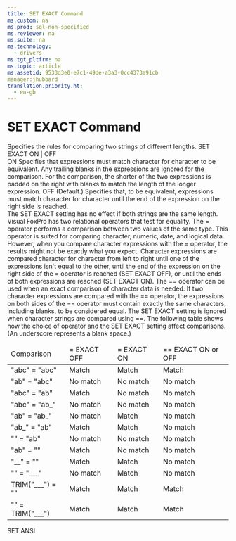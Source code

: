 ```yaml
---
title: SET EXACT Command
ms.custom: na
ms.prod: sql-non-specified
ms.reviewer: na
ms.suite: na
ms.technology: 
  - drivers
ms.tgt_pltfrm: na
ms.topic: article
ms.assetid: 9533d3e0-e7c1-49de-a3a3-0cc4373a91cb
manager:jhubbard
translation.priority.ht: 
  - en-gb
---
```

# SET EXACT Command
<?xml version="1.0" encoding="utf-8"?>
<developerReferenceWithSyntaxDocument xmlns="http://ddue.schemas.microsoft.com/authoring/2003/5" xmlns:xlink="http://www.w3.org/1999/xlink" xmlns:xsi="http://www.w3.org/2001/XMLSchema-instance" xsi:schemaLocation="http://ddue.schemas.microsoft.com/authoring/2003/5 http://dduestorage.blob.core.windows.net/ddueschema/developer.xsd">
  <introduction>
    <para>Specifies the rules for comparing two strings of different lengths.</para>
  </introduction>
  <syntaxSection>
    <legacySyntax>
SET EXACT ON | OFF</legacySyntax>
  </syntaxSection>
  <section>
    <title>Arguments</title>
    <content>
      <definitionTable>
        <definedTerm>ON </definedTerm>
        <definition>
          <para>Specifies that expressions must match character for character to be equivalent. Any trailing blanks in the expressions are ignored for the comparison. For the comparison, the shorter of the two expressions is padded on the right with blanks to match the length of the longer expression.</para>
        </definition>
        <definedTerm>OFF </definedTerm>
        <definition>
          <para>(Default.) Specifies that, to be equivalent, expressions must match character for character until the end of the expression on the right side is reached.</para>
        </definition>
      </definitionTable>
    </content>
  </section>
  <languageReferenceRemarks>
    <content>
      <para>The SET EXACT setting has no effect if both strings are the same length.</para>
    </content>
    <sections>
      <section>
        <title>String Comparisons</title>
        <content>
          <para>Visual FoxPro has two relational operators that test for equality.</para>
          <para>The = operator performs a comparison between two values of the same type. This operator is suited for comparing character, numeric, date, and logical data.</para>
          <para>However, when you compare character expressions with the = operator, the results might not be exactly what you expect. Character expressions are compared character for character from left to right until one of the expressions isn't equal to the other, until the end of the expression on the right side of the = operator is reached (SET EXACT OFF), or until the ends of both expressions are reached (SET EXACT ON).</para>
          <para>The == operator can be used when an exact comparison of character data is needed. If two character expressions are compared with the == operator, the expressions on both sides of the == operator must contain exactly the same characters, including blanks, to be considered equal. The SET EXACT setting is ignored when character strings are compared using ==.</para>
          <para>The following table shows how the choice of operator and the SET EXACT setting affect comparisons. (An underscore represents a blank space.)</para>
          <table xmlns:caps="http://schemas.microsoft.com/build/caps/2013/11">
            <thead>
              <tr>
                <TD>
                  <para>Comparison</para>
                </TD>
                <TD>
                  <para>= EXACT OFF</para>
                </TD>
                <TD>
                  <para>= EXACT ON</para>
                </TD>
                <TD>
                  <para>== EXACT ON or OFF</para>
                </TD>
              </tr>
            </thead>
            <tbody>
              <tr>
                <TD>
                  <para>"abc" = "abc"</para>
                </TD>
                <TD>
                  <para>Match</para>
                </TD>
                <TD>
                  <para>Match</para>
                </TD>
                <TD>
                  <para>Match</para>
                </TD>
              </tr>
              <tr>
                <TD>
                  <para>"ab" = "abc"</para>
                </TD>
                <TD>
                  <para>No match</para>
                </TD>
                <TD>
                  <para>No match</para>
                </TD>
                <TD>
                  <para>No match</para>
                </TD>
              </tr>
              <tr>
                <TD>
                  <para>"abc" = "ab"</para>
                </TD>
                <TD>
                  <para>Match</para>
                </TD>
                <TD>
                  <para>No match</para>
                </TD>
                <TD>
                  <para>No match</para>
                </TD>
              </tr>
              <tr>
                <TD>
                  <para>"abc" = "ab_"</para>
                </TD>
                <TD>
                  <para>No match</para>
                </TD>
                <TD>
                  <para>No match</para>
                </TD>
                <TD>
                  <para>No match</para>
                </TD>
              </tr>
              <tr>
                <TD>
                  <para>"ab" = "ab_"</para>
                </TD>
                <TD>
                  <para>No match</para>
                </TD>
                <TD>
                  <para>Match</para>
                </TD>
                <TD>
                  <para>No match</para>
                </TD>
              </tr>
              <tr>
                <TD>
                  <para>"ab_" = "ab"</para>
                </TD>
                <TD>
                  <para>Match</para>
                </TD>
                <TD>
                  <para>Match</para>
                </TD>
                <TD>
                  <para>No match</para>
                </TD>
              </tr>
              <tr>
                <TD>
                  <para>"" = "ab"</para>
                </TD>
                <TD>
                  <para>No match</para>
                </TD>
                <TD>
                  <para>No match</para>
                </TD>
                <TD>
                  <para>No match</para>
                </TD>
              </tr>
              <tr>
                <TD>
                  <para>"ab" = ""</para>
                </TD>
                <TD>
                  <para>Match</para>
                </TD>
                <TD>
                  <para>No match</para>
                </TD>
                <TD>
                  <para>No match</para>
                </TD>
              </tr>
              <tr>
                <TD>
                  <para>"__" = ""</para>
                </TD>
                <TD>
                  <para>Match</para>
                </TD>
                <TD>
                  <para>Match</para>
                </TD>
                <TD>
                  <para>No match</para>
                </TD>
              </tr>
              <tr>
                <TD>
                  <para>"" = "___"</para>
                </TD>
                <TD>
                  <para>No match</para>
                </TD>
                <TD>
                  <para>Match</para>
                </TD>
                <TD>
                  <para>No match</para>
                </TD>
              </tr>
              <tr>
                <TD>
                  <para>TRIM("___") = ""</para>
                </TD>
                <TD>
                  <para>Match</para>
                </TD>
                <TD>
                  <para>Match</para>
                </TD>
                <TD>
                  <para>Match</para>
                </TD>
              </tr>
              <tr>
                <TD>
                  <para>"" = TRIM("___")</para>
                </TD>
                <TD>
                  <para>Match</para>
                </TD>
                <TD>
                  <para>Match</para>
                </TD>
                <TD>
                  <para>Match</para>
                </TD>
              </tr>
            </tbody>
          </table>
        </content>
      </section>
    </sections>
  </languageReferenceRemarks>
  <relatedTopics>
<link xlink:href="cf9a01b2-14bf-458c-a73c-2a58ddef32d8">SET ANSI</link>
</relatedTopics>
</developerReferenceWithSyntaxDocument>